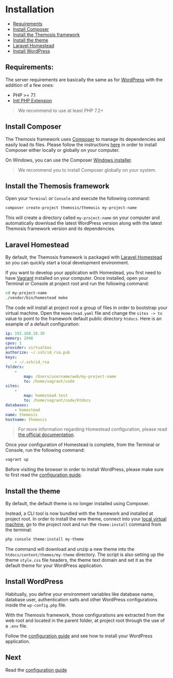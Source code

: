 Installation
============

- [Requirements](#requirements)
- [Install Composer](#install-composer)
- [Install the Themosis framework](#install-the-themosis-framework)
- [Install the theme](#install-the-theme)
- [Laravel Homestead](#laravel-homestead)
- [Install WordPress](#install-wordpress)

Requirements:
-------------

The server requirements are basically the same as for [WordPress](https://wordpress.org/about/requirements/) with the addition of a few ones:

- PHP >= 7.1
- [Intl PHP Extension](http://php.net/manual/fr/intro.intl.php)

> We recommend to use at least PHP 7.2+

Install Composer
----------------

The Themosis framework uses [Composer](https://getcomposer.org/) to manage its dependencies and easily load its files. Please follow the instructions [here](https://getcomposer.org/doc/00-intro.md) in order to install Composer either locally or globally on your computer.

On Windows, you can use the Composer [Windows installer](https://getcomposer.org/Composer-Setup.exe).

> We recommend you to install Composer globally on your system.

Install the Themosis framework
------------------------------

Open your `Terminal` or `Console` and execute the following command:

```bash
composer create-project themosis/themosis my-project-name
```

This will create a directory called `my-project-name` on your computer and automatically download the latest WordPress version along with the latest Themosis framework version and its dependencies.

Laravel Homestead
-----------------

By default, the Themosis framework is packaged with [Laravel Homestead](https://laravel.com/docs/5.7/homestead) so you can quickly start a local development environment.

If you want to develop your application with Homestead, you first need to have [Vagrant](https://www.vagrantup.com/) installed on your computer. Once installed, open your Terminal or Console at project root and run the following command:

```bash
cd my-project-name
./vendor/bin/homestead make
```

The code will install at project root a group of files in order to bootstrap your virtual machine. Open the `Homestead.yaml` file and change the `sites -> to` value to point to the framework default public directory `htdocs`. Here is an example of a default configuration:

```yaml
ip: 192.168.10.10
memory: 2048
cpus: 1
provider: virtualbox
authorize: ~/.ssh/id_rsa.pub
keys:
    - ~/.ssh/id_rsa
folders:
    -
        map: /Users/username/web/my-project-name
        to: /home/vagrant/code
sites:
    -
        map: homestead.test
        to: /home/vagrant/code/htdocs
databases:
    - homestead
name: themosis
hostname: themosis
```

> For more information regarding Homestead configuration, please read [the official documentation](https://laravel.com/docs/5.7/homestead).

Once your configuration of Homestead is complete, from the Terminal or Console, run the following command:

```bash
vagrant up
```

Before visiting the browser in order to install WordPress, please make sure to first read the [configuration guide]({{url}}/configuration).

Install the theme
-----------------

By default, the default theme is no longer installed using Composer.

Instead, a CLI tool is now bundled with the framework and installed at project root. In order to install the new theme, connect into your [local virtual machine](#laravel-homestead), go to the project root and run the `theme:install` command from the terminal:

```bash
php console theme:install my-theme
```

The command will download and unzip a new theme into the `htdocs/content/themes/my-theme` directory. The script is also setting up the theme `style.css` file headers, the theme text domain and set it as the default theme for your WordPress application.

Install WordPress
-----------------

Habitually, you define your environment variables like database name, database user, authentication salts and other WordPress configurations inside the `wp-config.php` file.

With the Themosis framework, those configurations are extracted from the web root and located in the parent folder, at project root through the use of a `.env` file.

Follow the [configuration guide]({{url}}/configuration) and see how to install your WordPress application.

Next
----
Read the [configuration guide]({{url}}/configuration)